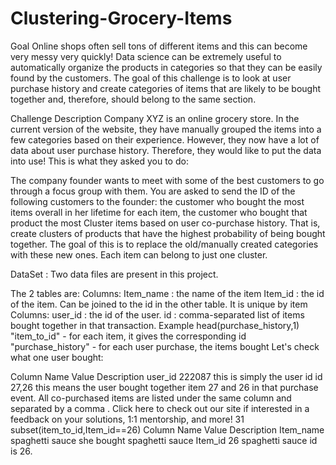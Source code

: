# Clustering-Grocery-Items

Goal
Online shops often sell tons of different items and this can become very messy very quickly! Data science can be extremely useful to automatically organize the products in categories so that they can be easily found by the customers. The goal of this challenge is to look at user purchase history and create categories of items that are likely to be bought together and, therefore, should belong to the same section.

Challenge Description
Company XYZ is an online grocery store. In the current version of the website, they have manually grouped the items into a few categories based on their experience. However, they now have a lot of data about user purchase history. Therefore, they would like to put the data into use! This is what they asked you to do:

The company founder wants to meet with some of the best customers to go through a focus group with them. You are asked to send the ID of the following customers to the founder:
the customer who bought the most items overall in her lifetime
for each item, the customer who bought that product the most
Cluster items based on user co-purchase history. That is, create clusters of products that have the highest probability of being bought together. The goal of this is to replace the old/manually created categories with these new ones. Each item can belong to just one cluster.

DataSet : Two data files are present in this project.

The 2 tables are: Columns: Item_name : the name of the item Item_id : the id of the item. Can be joined to the id in the other table. It is unique by item Columns: user_id : the id of the user. id : comma-separated list of items bought together in that transaction. Example head(purchase_history,1) "item_to_id" - for each item, it gives the corresponding id "purchase_history" - for each user purchase, the items bought Let's check what one user bought:

Column Name Value Description user_id 222087 this is simply the user id id 27,26 this means the user bought together item 27 and 26 in that purchase event. All co-purchased items are listed under the same column and separated by a comma . Click here to check out our site if interested in a feedback on your solutions, 1:1 mentorship, and more! 31 subset(item_to_id,Item_id==26) Column Name Value Description Item_name spaghetti sauce she bought spaghetti sauce Item_id 26 spaghetti sauce id is 26.
